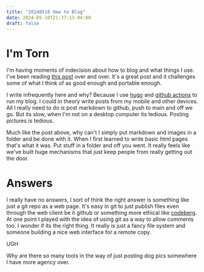 ```yaml
---
title: "20240518 How to Blog"
date: 2024-05-18T21:37:13-04:00
draft: false
---
```


# I'm Torn

I'm having moments of indecision about how to blog and what things I use. I've been reading [this post](https://www.todepond.com/wikiblogarden/my-wikiblogarden/pictures/serious/) over and over. It's a great post and it challenges some of what I think of as good enough and portable enough.

I write infrequently here and why? Because I use [hugo](https://gohugo.io) and [github actions](https://docs.github.com/en/actions) to run my blog. I could in theory write posts from my mobile and other devices. All I really need to do is post markdown to github, push to main and off we go. But its slow, when I'm not on a desktop computer its tedious. Posting pictures is tedious.

Much like the post above, why can't I simply put markdown and images in a folder and be done with it. When I first learned to write basic html pages that's what it was. Put stuff in a folder and off you went. It really feels like we've built huge mechanisms that just keep people from really getting out the door.

# Answers

I really have no answers, I sort of think the right answer is something like just a git repo as a web page. It's easy in git to just publish files even through the web client be it github or something more ethical like [codeberg](https://codeberg.org). At one point I played with the idea of using git as a way to allow comments too. I wonder if its the right thing. It really is just a fancy file system and someone building a nice web interface for a remote copy.

UGH

Why are there so many tools in the way of just posting dog pics somewhere I have more agency over.